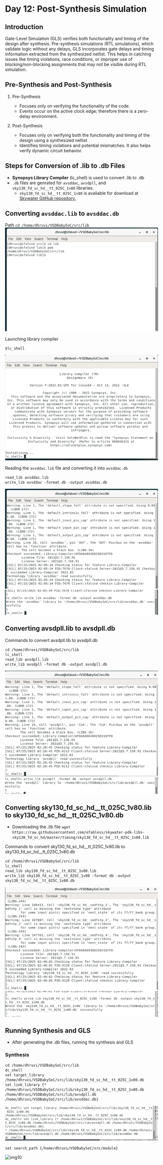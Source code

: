 # Day 12: Post-Synthesis Simulation

## Introduction 
Gate-Level Simulation (GLS) verifies both functionality and timing of the design after synthesis.  Pre-synthesis simulations (RTL simulations), which validate logic without any delays, GLS incorporates gate delays and timing information extracted from the synthesized netlist. This helps in catching issues like timing violations, race conditions, or improper use of blocking/non-blocking assignments that may not be visible during RTL simulation.

##  Pre-Synthesis and Post-Synthesis

  1. Pre-Synthesis
      * Focuses only on verifying the functionality of the code.
      * Events occur on the active clock edge; therefore there is a zero-delay environment. 

  2. Post-Synthesis
      * Focuses only on verifying both the functionality and timing of the design using a synthesized netlist
      * Identifies timing violations and potential mismatches. It also helps verify dynamic circuit behavior.

## Steps for Conversion of .lib to .db Files

*  **Synopsys Library Compiler** (lc_shell) is used to convert  .lib to .db
* `.db` files are genrated for `avsddac`, `avsdpll`, and `sky130_fd_sc_hd__tt_025C_1v80` libraries.
  * `sky130_fd_sc_hd__tt_025C_1v80` is avaliable for download at [Skywater GitHub repository.](https://github.com/efabless/skywater-pdk-libs-sky130_fd_sc_hd/tree/master/timing)

## Converting `avsddac.lib` to `avsddac.db`

Path `cd /home/dhruvi/VSDBabySoC/src/lib `  
![img1](https://github.com/Dhruvid98/SFAL-VSD-SoC-Design/blob/main/Day%2012/Images/img1.png)    

Launching library compiler 
```
$lc_shell
```
![img2](https://github.com/Dhruvid98/SFAL-VSD-SoC-Design/blob/main/Day%2012/Images/img2.png)  

Reading the `avsddac.lib` file and converting it into `avsddac.db`

```
read_lib avsddac.lib
write_lib avsddac -format db -output avsddac.db
```
![img3](https://github.com/Dhruvid98/SFAL-VSD-SoC-Design/blob/main/Day%2012/Images/img3.png)  
![img4](https://github.com/Dhruvid98/SFAL-VSD-SoC-Design/blob/main/Day%2012/Images/img4.png)  

## Converting avsdpll.lib to avsdpll.db

Commands to convert avsdpll.lib to avsdpll.db
```
cd /home/dhruvi/VSDBabySoC/src/lib
lc_shell
read_lib avsdpll.lib
write_lib avsdpll -format db -output avsdpll.db
```
![img5](https://github.com/Dhruvid98/SFAL-VSD-SoC-Design/blob/main/Day%2012/Images/img5.png)  
![img6](https://github.com/Dhruvid98/SFAL-VSD-SoC-Design/blob/main/Day%2012/Images/img6.png)  

## Converting sky130_fd_sc_hd__tt_025C_1v80.lib to sky130_fd_sc_hd__tt_025C_1v80.db  

* Downloading the .lib file
`wget https://raw.githubusercontent.com/efabless/skywater-pdk-libs-sky130_fd_sc_hd/master/timing/sky130_fd_sc_hd__tt_025C_1v80.lib`

Commands to convert sky130_fd_sc_hd__tt_025C_1v80.lib to sky130_fd_sc_hd__tt_025C_1v80.db
```
cd /home/dhruvi/VSDBabySoC/src/lib
lc_shell
read_lib sky130_fd_sc_hd__tt_025C_1v80.lib
write_lib sky130_fd_sc_hd__tt_025C_1v80 -format db -output sky130_fd_sc_hd__tt_025C_1v80.db
```
![img7](https://github.com/Dhruvid98/SFAL-VSD-SoC-Design/blob/main/Day%2012/Images/img7.png)  
![img8](https://github.com/Dhruvid98/SFAL-VSD-SoC-Design/blob/main/Day%2012/Images/img8.png)  

## Running Synthesis and GLS
* After generating the .db files, running the synthesis and GLS

### Synthesis 

```
cd /home/dhruvi/VSDBabySoC/src/lib
dc_shell
set target_library /home/dhruvi/VSDBabySoC/src/lib/sky130_fd_sc_hd__tt_025C_1v80.db
set link_library {* /home/dhruvi/VSDBabySoC/src/lib/sky130_fd_sc_hd__tt_025C_1v80.db /home/dhruvi/VSDBabySoC/src/lib/avsdpll.db /home/dhruvi/VSDBabySoC/src/lib/avsddac.db}
```
![img9](https://github.com/Dhruvid98/SFAL-VSD-SoC-Design/blob/main/Day%2012/Images/img9.png)  

```
set search_path {/home/dhruvi/VSDBabySoC/src/module}

````
![img10](https://github.com/Dhruvid98/SFAL-VSD-SoC-Design/blob/main/Day%2012/Images/img10.png)  
